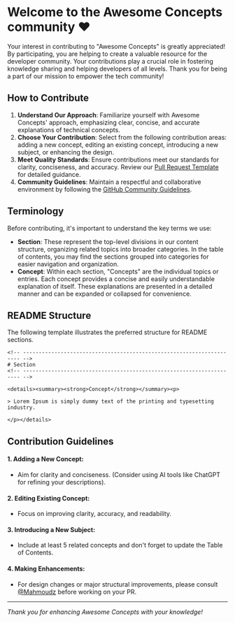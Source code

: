# Welcome to the Awesome Concepts community ❤️

Your interest in contributing to "Awesome Concepts" is greatly appreciated! By participating, you are helping to create a valuable resource for the developer community. Your contributions play a crucial role in fostering knowledge sharing and helping developers of all levels. Thank you for being a part of our mission to empower the tech community!

## How to Contribute

1. **Understand Our Approach**: Familiarize yourself with Awesome Concepts' approach, emphasizing clear, concise, and accurate explanations of technical concepts.
2. **Choose Your Contribution**: Select from the following contribution areas: adding a new concept, editing an existing concept, introducing a new subject, or enhancing the design.
3. **Meet Quality Standards**: Ensure contributions meet our standards for clarity, conciseness, and accuracy. 
Review our [Pull Request Template](PULL_REQUEST_TEMPLATE.md) for detailed guidance.
4. **Community Guidelines**: Maintain a respectful and collaborative environment by following the [GitHub Community Guidelines](https://docs.github.com/en/github/site-policy/github-community-guidelines).

## Terminology

Before contributing, it's important to understand the key terms we use:

- **Section**: These represent the top-level divisions in our content structure, organizing related topics into broader categories. In the table of contents, you may find the sections grouped into categories for easier navigation and organization.
- **Concept**: Within each section, "Concepts" are the individual topics or entries. Each concept provides a concise and easily understandable explanation of itself. These explanations are presented in a detailed manner and can be expanded or collapsed for convenience.

## README Structure

The following template illustrates the preferred structure for README sections.

```
<!-- --------------------------------------------------------------------- -->
# Section
<!-- --------------------------------------------------------------------- -->

<details><summary><strong>Concept</strong></summary><p>

> Lorem Ipsum is simply dummy text of the printing and typesetting industry.

</p></details>
```

## Contribution Guidelines

#### 1. **Adding a New Concept**: 
- Aim for clarity and conciseness. (Consider using AI tools like ChatGPT for refining your descriptions).

#### 2. **Editing Existing Concept**:
- Focus on improving clarity, accuracy, and readability.

#### 3. **Introducing a New Subject**:
- Include at least 5 related concepts and don't forget to update the Table of Contents.

#### 4. **Making Enhancements**:
- For design changes or major structural improvements, please consult [@Mahmoudz](https://github.com/Mahmoudz) before working on your PR.

---

*Thank you for enhancing Awesome Concepts with your knowledge!*
